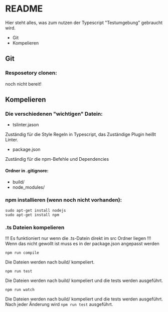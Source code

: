 # README

Hier steht alles, was zum nutzen der Typescript "Testumgebung" gebraucht wird.

  - Git
  - Kompelieren

## Git

### Resposetory clonen:

noch nicht bereit!

## Kompelieren

### Die verschiedenen "wichtigen" Datein:

- tslinter.jason

Zuständig für die Style Regeln in Typescript, das Zuständige Plugin heißt Linter.

- package.json

Zuständig für die npm-Befehle und Dependencies

#### Ordner in .gitignore:

- build/
- node_modules/

### npm installieren (wenn noch nicht vorhanden):

```
sudo apt-get install nodejs
sudo apt-get install npm
```

### .ts Dateien kompelieren

!!! Es funktioniert nur wenn die .ts-Datein direkt im src Ordner liegen !!!
Wenn das nicht gewollt ist muss es in der package.json angepasst werden

``` npm run compile ```

Die Dateien werden nach build/ kompeliert.

``` npm run test ```

Die Dateien werden nach build/ kompeliert und die tests werden ausgeführt.

``` npm run watch ```

Die Dateien werden nach build/ kompeliert und die tests werden ausgeführt. Nach jeder Änderung wird ``` npm run test ``` ausgeführt.
